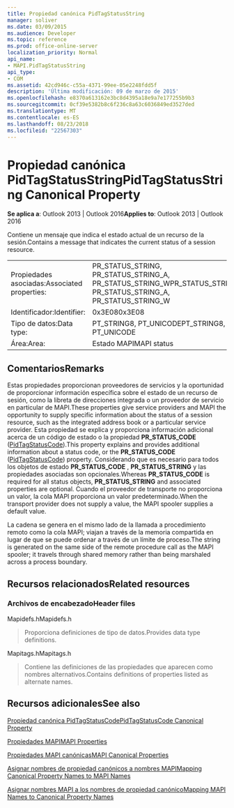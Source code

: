 ```yaml
---
title: Propiedad canónica PidTagStatusString
manager: soliver
ms.date: 03/09/2015
ms.audience: Developer
ms.topic: reference
ms.prod: office-online-server
localization_priority: Normal
api_name:
- MAPI.PidTagStatusString
api_type:
- COM
ms.assetid: 42cd946c-c55a-4371-99ee-05e2248fdd5f
description: 'Última modificación: 09 de marzo de 2015'
ms.openlocfilehash: e8370a613162e3bc8d4395a18e9a7e177255b9b3
ms.sourcegitcommit: 0cf39e5382b8c6f236c8a63c6036849ed3527ded
ms.translationtype: MT
ms.contentlocale: es-ES
ms.lasthandoff: 08/23/2018
ms.locfileid: "22567303"
---
```

# <a name="pidtagstatusstring-canonical-property"></a><span data-ttu-id="24c9b-103">Propiedad canónica PidTagStatusString</span><span class="sxs-lookup"><span data-stu-id="24c9b-103">PidTagStatusString Canonical Property</span></span>

  
  
<span data-ttu-id="24c9b-104">**Se aplica a**: Outlook 2013 | Outlook 2016</span><span class="sxs-lookup"><span data-stu-id="24c9b-104">**Applies to**: Outlook 2013 | Outlook 2016</span></span> 
  
<span data-ttu-id="24c9b-105">Contiene un mensaje que indica el estado actual de un recurso de la sesión.</span><span class="sxs-lookup"><span data-stu-id="24c9b-105">Contains a message that indicates the current status of a session resource.</span></span> 
  
|||
|:-----|:-----|
|<span data-ttu-id="24c9b-106">Propiedades asociadas:</span><span class="sxs-lookup"><span data-stu-id="24c9b-106">Associated properties:</span></span>  <br/> |<span data-ttu-id="24c9b-107">PR_STATUS_STRING, PR_STATUS_STRING_A, PR_STATUS_STRING_W</span><span class="sxs-lookup"><span data-stu-id="24c9b-107">PR_STATUS_STRING, PR_STATUS_STRING_A, PR_STATUS_STRING_W</span></span>  <br/> |
|<span data-ttu-id="24c9b-108">Identificador:</span><span class="sxs-lookup"><span data-stu-id="24c9b-108">Identifier:</span></span>  <br/> |<span data-ttu-id="24c9b-109">0x3E08</span><span class="sxs-lookup"><span data-stu-id="24c9b-109">0x3E08</span></span>  <br/> |
|<span data-ttu-id="24c9b-110">Tipo de datos:</span><span class="sxs-lookup"><span data-stu-id="24c9b-110">Data type:</span></span>  <br/> |<span data-ttu-id="24c9b-111">PT_STRING8, PT_UNICODE</span><span class="sxs-lookup"><span data-stu-id="24c9b-111">PT_STRING8, PT_UNICODE</span></span>  <br/> |
|<span data-ttu-id="24c9b-112">Área:</span><span class="sxs-lookup"><span data-stu-id="24c9b-112">Area:</span></span>  <br/> |<span data-ttu-id="24c9b-113">Estado MAPI</span><span class="sxs-lookup"><span data-stu-id="24c9b-113">MAPI status</span></span>  <br/> |
   
## <a name="remarks"></a><span data-ttu-id="24c9b-114">Comentarios</span><span class="sxs-lookup"><span data-stu-id="24c9b-114">Remarks</span></span>

<span data-ttu-id="24c9b-115">Estas propiedades proporcionan proveedores de servicios y la oportunidad de proporcionar información específica sobre el estado de un recurso de sesión, como la libreta de direcciones integrada o un proveedor de servicio en particular de MAPI.</span><span class="sxs-lookup"><span data-stu-id="24c9b-115">These properties give service providers and MAPI the opportunity to supply specific information about the status of a session resource, such as the integrated address book or a particular service provider.</span></span> <span data-ttu-id="24c9b-116">Esta propiedad se explica y proporciona información adicional acerca de un código de estado o la propiedad **PR_STATUS_CODE** ([PidTagStatusCode](pidtagstatuscode-canonical-property.md)).</span><span class="sxs-lookup"><span data-stu-id="24c9b-116">This property explains and provides additional information about a status code, or the **PR_STATUS_CODE** ([PidTagStatusCode](pidtagstatuscode-canonical-property.md)) property.</span></span> <span data-ttu-id="24c9b-117">Considerando que es necesario para todos los objetos de estado **PR_STATUS_CODE** , **PR_STATUS_STRING** y las propiedades asociadas son opcionales.</span><span class="sxs-lookup"><span data-stu-id="24c9b-117">Whereas **PR_STATUS_CODE** is required for all status objects, **PR_STATUS_STRING** and associated properties are optional.</span></span> <span data-ttu-id="24c9b-118">Cuando el proveedor de transporte no proporciona un valor, la cola MAPI proporciona un valor predeterminado.</span><span class="sxs-lookup"><span data-stu-id="24c9b-118">When the transport provider does not supply a value, the MAPI spooler supplies a default value.</span></span> 
  
<span data-ttu-id="24c9b-119">La cadena se genera en el mismo lado de la llamada a procedimiento remoto como la cola MAPI; viajan a través de la memoria compartida en lugar de que se puede ordenar a través de un límite de proceso.</span><span class="sxs-lookup"><span data-stu-id="24c9b-119">The string is generated on the same side of the remote procedure call as the MAPI spooler; it travels through shared memory rather than being marshaled across a process boundary.</span></span>
  
## <a name="related-resources"></a><span data-ttu-id="24c9b-120">Recursos relacionados</span><span class="sxs-lookup"><span data-stu-id="24c9b-120">Related resources</span></span>

### <a name="header-files"></a><span data-ttu-id="24c9b-121">Archivos de encabezado</span><span class="sxs-lookup"><span data-stu-id="24c9b-121">Header files</span></span>

<span data-ttu-id="24c9b-122">Mapidefs.h</span><span class="sxs-lookup"><span data-stu-id="24c9b-122">Mapidefs.h</span></span>
  
> <span data-ttu-id="24c9b-123">Proporciona definiciones de tipo de datos.</span><span class="sxs-lookup"><span data-stu-id="24c9b-123">Provides data type definitions.</span></span>
    
<span data-ttu-id="24c9b-124">Mapitags.h</span><span class="sxs-lookup"><span data-stu-id="24c9b-124">Mapitags.h</span></span>
  
> <span data-ttu-id="24c9b-125">Contiene las definiciones de las propiedades que aparecen como nombres alternativos.</span><span class="sxs-lookup"><span data-stu-id="24c9b-125">Contains definitions of properties listed as alternate names.</span></span>
    
## <a name="see-also"></a><span data-ttu-id="24c9b-126">Recursos adicionales</span><span class="sxs-lookup"><span data-stu-id="24c9b-126">See also</span></span>



[<span data-ttu-id="24c9b-127">Propiedad canónica PidTagStatusCode</span><span class="sxs-lookup"><span data-stu-id="24c9b-127">PidTagStatusCode Canonical Property</span></span>](pidtagstatuscode-canonical-property.md)


[<span data-ttu-id="24c9b-128">Propiedades MAPI</span><span class="sxs-lookup"><span data-stu-id="24c9b-128">MAPI Properties</span></span>](mapi-properties.md)
  
[<span data-ttu-id="24c9b-129">Propiedades MAPI canónicas</span><span class="sxs-lookup"><span data-stu-id="24c9b-129">MAPI Canonical Properties</span></span>](mapi-canonical-properties.md)
  
[<span data-ttu-id="24c9b-130">Asignar nombres de propiedad canónicos a nombres MAPI</span><span class="sxs-lookup"><span data-stu-id="24c9b-130">Mapping Canonical Property Names to MAPI Names</span></span>](mapping-canonical-property-names-to-mapi-names.md)
  
[<span data-ttu-id="24c9b-131">Asignar nombres MAPI a los nombres de propiedad canónico</span><span class="sxs-lookup"><span data-stu-id="24c9b-131">Mapping MAPI Names to Canonical Property Names</span></span>](mapping-mapi-names-to-canonical-property-names.md)

